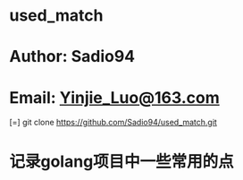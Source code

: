 # used_match


# Author: Sadio94
# Email: Yinjie_Luo@163.com

[=] git clone https://github.com/Sadio94/used_match.git

# 记录golang项目中一些常用的点
